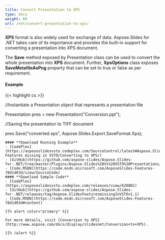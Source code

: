 ```yaml
---
title: Convert Presentation to XPS
type: docs
weight: 60
url: /net/convert-presentation-to-xps/
---
```


**XPS** format is also widely used for exchange of data. Aspose.Slides for .NET takes care of its importance and provides the built-in support for converting a presentation into XPS document.

The **Save** method exposed by Presentation class can be used to convert the whole presentation into **XPS** document. Further, **XpsOptions** class exposes **SaveMetafileAsPng** property that can be set to true or false as per requirement.
#### **Example**
{{< highlight cs >}}

 //Instantiate a Presentation object that represents a presentation file

Presentation pres = new Presentation("Conversion.ppt");

//Saving the presentation to TIFF document

pres.Save("converted.xps", Aspose.Slides.Export.SaveFormat.Xps);

```
#### **Download Running Example**
- [CodePlex](https://asposeslidesvsto.codeplex.com/SourceControl/latest#Aspose.Slides Features missing in VSTO/Converting to XPS/)
- [GitHub](https://github.com/aspose-slides/Aspose.Slides-for-.NET/tree/master/Plugins/Aspose.Slides%20Vs%20VSTO%20Presentations/Aspose.Slides%20Features%20missing%20in%20VSTO/Converting%20to%20XPS)
- [Code.MSDN](https://code.msdn.microsoft.com/AsposeSlides-Features-78d1d03d/view/SourceCode)
#### **Download Sample Code**
- [CodePlex](https://asposeslidesvsto.codeplex.com/releases/view/620001)
- [GitHub](https://github.com/aspose-slides/Aspose.Slides-for-.NET/releases/tag/Aspose.SlidesFeaturesmissingInVSTOv1.1)
- [Code.MSDN](https://code.msdn.microsoft.com/AsposeSlides-Features-78d1d03d#content)

{{% alert color="primary" %}} 

For more details, visit [Conversion to XPS](http://www.aspose.com/docs/display/slidesnet/Conversion+to+XPS).

{{% /alert %}}
